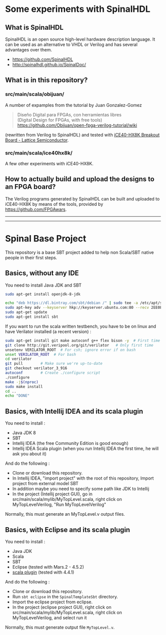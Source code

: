 # Some experiments with SpinalHDL

## What is SpinalHDL

SpinalHDL is an open source high-level hardware description language. It can be used as an alternative to VHDL or Verilog and has several advantages over them.

* <https://github.com/SpinalHDL>
* <http://spinalhdl.github.io/SpinalDoc/>

## What is in this repository?

### src/main/scala/obijuan/

A number of expamples from the tutorial by Juan Gonzalez-Gomez

> Diseño Digital para FPGAs, con herramientas libres  
> (Digital Design for FPGAs, with free tools)  
> <https://github.com/Obijuan/open-fpga-verilog-tutorial/wiki>

(rewritten from Verilog to SpinalHDL) and tested with
[iCE40-HX8K Breakout Board - Lattice
Semiconductor](http://www.latticesemi.com/Products/DevelopmentBoardsAndKits/iCE40HX8KBreakoutBoard.aspx).

### src/main/scala/ice40hx8k/

A few other experiments with iCE40-HX8K.

## How to actually build and upload the designs to an FPGA board?

The Verilog programs generated by SpinalHDL can be built and
uploaded to iCE40-HX8K by means of the tools, provided by
<https://github.com/FPGAwars>.

<hr/><hr/>

# Spinal Base Project

This repository is a base SBT project added to help non Scala/SBT native people in their first steps.

## Basics, without any IDE

You need to install Java JDK and SBT

```sh
sudo apt-get install openjdk-8-jdk

echo "deb https://dl.bintray.com/sbt/debian /" | sudo tee -a /etc/apt/sources.list.d/sbt.list
sudo apt-key adv --keyserver hkp://keyserver.ubuntu.com:80 --recv 2EE0EA64E40A89B84B2DF73499E82A75642AC823
sudo apt-get update
sudo apt-get install sbt
```

If you want to run the scala written testbench, you have to be on linux and have Verilator installed (a recent version) :

```sh
sudo apt-get install git make autoconf g++ flex bison -y  # First time prerequisites
git clone http://git.veripool.org/git/verilator   # Only first time
unsetenv VERILATOR_ROOT  # For csh; ignore error if on bash
unset VERILATOR_ROOT  # For bash
cd verilator
git pull        # Make sure we're up-to-date
git checkout verilator_3_916
autoconf        # Create ./configure script
./configure
make -j$(nproc)
sudo make install
cd ..
echo "DONE"

```
<!--
Clone or download this repository.

```sh
git clone https://github.com/SpinalHDL/SpinalTemplateSbt.git
```

Open a terminal in the root of it and run "sbt run". At the first execution, the process could take some seconds

```sh
cd SpinalTemplateSbt

//If you want to generate the Verilog of your design
sbt "run-main mylib.MyTopLevelVerilog"

//If you want to generate the VHDL of your design
sbt "run-main mylib.MyTopLevelVhdl"

//If you want to run the scala written testbench
sbt "run-main mylib.MyTopLevelSim"
```

The top level spinal code is defined into src\main\scala\mylib
-->


## Basics, with Intellij IDEA and its scala plugin

You need to install :

- Java JDK 8
- SBT
- Intellij IDEA (the free Community Edition is good enough)
- Intellij IDEA Scala plugin (when you run Intellij IDEA the first time, he will ask you about it)

And do the following :

- Clone or download this repository.
- In Intellij IDEA, "import project" with the root of this repository, Import project from external model SBT
- In addition maybe you need to specify some path like JDK to Intellij
- In the project (Intellij project GUI), go in src/main/scala/mylib/MyTopLevel.scala, right click on MyTopLevelVerilog, "Run MyTopLevelVerilog"

Normally, this must generate an MyTopLevel.v output files.

## Basics, with Eclipse and its scala plugin

You need to install :

- Java JDK
- Scala
- SBT
- Eclipse (tested with Mars.2 - 4.5.2)
- [scala plugin](http://scala-ide.org/) (tested with 4.4.1)

And do the following :

- Clone or download this repository.
- Run ```sbt eclipse``` in the ```SpinalTemplateSbt``` directory.
- Import the eclipse project from eclipse.
- In the project (eclipse project GUI), right click on src/main/scala/mylib/MyTopLevel.scala, right click on MyTopLevelVerilog, and select run it

Normally, this must generate output file ```MyTopLevel.v```.


